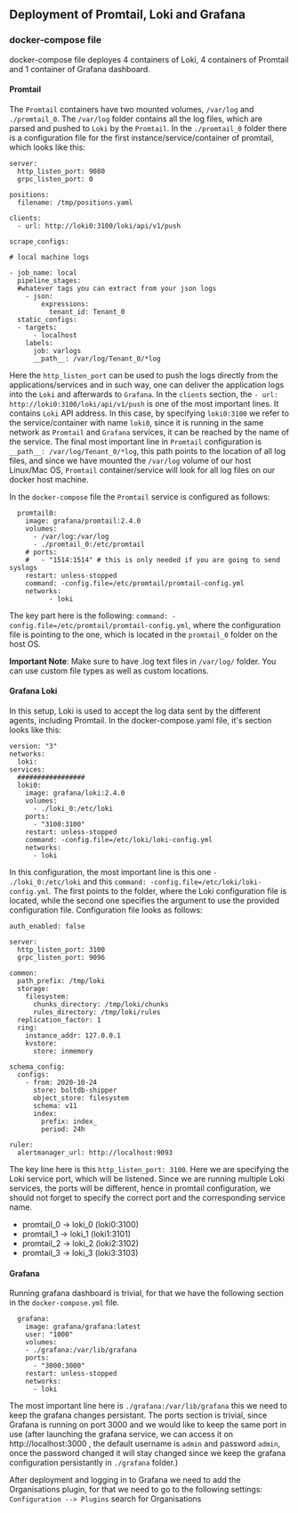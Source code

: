 ## Deployment of Promtail, Loki and Grafana

### docker-compose file

docker-compose file deployes 4 containers of Loki, 4 containers of Promtail and 1 container of Grafana dashboard. 

#### Promtail
The ```Promtail``` containers have two mounted volumes, ```/var/log``` and ```./promtail_0```. The ```/var/log``` folder
contains all the log files, which are parsed and pushed to ```Loki``` by the ```Promtail```. In the ```./promtail_0```
folder there is a configuration file for the first instance/service/container of promtail, which looks like this:
```
server:
  http_listen_port: 9080
  grpc_listen_port: 0

positions:
  filename: /tmp/positions.yaml

clients:
  - url: http://loki0:3100/loki/api/v1/push

scrape_configs:

# local machine logs

- job_name: local
  pipeline_stages:
  #whatever tags you can extract from your json logs
    - json:
        expressions:
          tenant_id: Tenant_0
  static_configs:
  - targets:
      - localhost
    labels:
      job: varlogs
      __path__: /var/log/Tenant_0/*log
```
Here the ```http_listen_port``` can be used to push the logs directly from the applications/services and in such way, one can deliver the application 
logs into the ```Loki``` and afterwards to ```Grafana```. In the ```clients``` section, the ```- url: http://loki0:3100/loki/api/v1/push``` is one of the most important
lines. It contains ```Loki``` API address. In this case, by specifying ```loki0:3100``` we refer to the service/container with name ```loki0```, since it 
is running in the same network as ```Promtail``` and ```Grafana``` services, it can be reached by the name of the service. The final most important line 
in ```Promtail``` configuration is ```__path__: /var/log/Tenant_0/*log```, this path points to the location of all log files, and since we have mounted the 
```/var/log``` volume of our host Linux/Mac OS, ```Promtail``` container/service will look for all log files on our docker host machine.

In the ```docker-compose``` file the ```Promtail``` service is configured as follows:

```
  promtail0:
    image: grafana/promtail:2.4.0
    volumes:
      - /var/log:/var/log
      - ./promtail_0:/etc/promtail
    # ports:
    #   - "1514:1514" # this is only needed if you are going to send syslogs
    restart: unless-stopped
    command: -config.file=/etc/promtail/promtail-config.yml
    networks:
          - loki
```
The key part here is the following: ```command: -config.file=/etc/promtail/promtail-config.yml```, where the configuration file is pointing to the one, which is located in the ```promtail_0``` folder on the host OS. 

**Important Note**: Make sure to have .log text files in ```/var/log/``` folder. You can use custom file types as well as custom locations.

#### Grafana Loki

In this setup, Loki is used to accept the log data sent by the different agents, including Promtail. In the docker-compose.yaml file, it's section looks like this:

```docker
version: "3"
networks:
  loki:
services:
  #################
  loki0:
    image: grafana/loki:2.4.0
    volumes:
      - ./loki_0:/etc/loki
    ports:
      - "3100:3100"
    restart: unless-stopped
    command: -config.file=/etc/loki/loki-config.yml
    networks:
      - loki
```
In this configuration, the most important line is this one ```- ./loki_0:/etc/loki``` and this ```command: -config.file=/etc/loki/loki-config.yml```. The first points to the folder, where the Loki configuration file is located, while the second one specifies the argument to use the provided configuration file.
Configuration file looks as follows:
```
auth_enabled: false

server:
  http_listen_port: 3100
  grpc_listen_port: 9096

common:
  path_prefix: /tmp/loki
  storage:
    filesystem:
      chunks_directory: /tmp/loki/chunks
      rules_directory: /tmp/loki/rules
  replication_factor: 1
  ring:
    instance_addr: 127.0.0.1
    kvstore:
      store: inmemory

schema_config:
  configs:
    - from: 2020-10-24
      store: boltdb-shipper
      object_store: filesystem
      schema: v11
      index:
        prefix: index_
        period: 24h

ruler:
  alertmanager_url: http://localhost:9093

```
The key line here is this ```http_listen_port: 3100```. Here we are specifying the Loki service port, which will be listened. Since we are running multiple Loki services, the ports will be different, hence in promtail configuration, we should not forget to specify the correct port and the corresponding service name.
- promtail_0 -> loki_0 (loki0:3100)
- promtail_1 -> loki_1 (loki1:3101)
- promtail_2 -> loki_2 (loki2:3102)
- promtail_3 -> loki_3 (loki3:3103)


#### Grafana
Running grafana dashboard is trivial, for that we have the following section in the ```docker-compose.yml``` file.
```
  grafana:
    image: grafana/grafana:latest
    user: "1000"
    volumes:
    - ./grafana:/var/lib/grafana
    ports:
      - "3000:3000"
    restart: unless-stopped
    networks:
      - loki
```
The most important line here is ```./grafana:/var/lib/grafana``` this we need to keep the grafana changes persistant. The ports section is trivial, since Grafana is running on port 3000 and we would like to keep the same port in use (after launching the grafana service, we can access it on http://localhost:3000 , the default username is ```admin``` and password ```admin```, once the password changed it will stay changed since we keep the grafana configuration persistantly in ```./grafana``` folder.)

After deployment and logging in to Grafana we need to add the Organisations plugin, for that we need to go to the following settings:
```Configuration --> Plugins``` search for Organisations 
